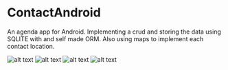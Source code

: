 # ContactAndroid

  An agenda app for Android. Implementing a crud and storing the data using SQLITE with and self made ORM. Also using maps to implement each contact location.

  ![alt text](https://puu.sh/wClzo/417d9a4a97.png)
  ![alt text](https://puu.sh/wCltu/39cafcb289.png)
  ![alt text](https://puu.sh/wClwm/e04960dd19.png)
  ![alt text](https://puu.sh/wClzo/417d9a4a97.png)

